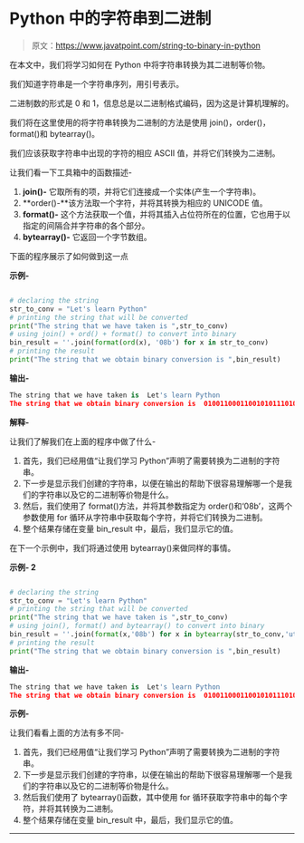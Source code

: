 # Python 中的字符串到二进制

> 原文：<https://www.javatpoint.com/string-to-binary-in-python>

在本文中，我们将学习如何在 Python 中将字符串转换为其二进制等价物。

我们知道字符串是一个字符串序列，用引号表示。

二进制数的形式是 0 和 1，信息总是以二进制格式编码，因为这是计算机理解的。

我们将在这里使用的将字符串转换为二进制的方法是使用 join()，order()，format()和 bytearray()。

我们应该获取字符串中出现的字符的相应 ASCII 值，并将它们转换为二进制。

让我们看一下工具箱中的函数描述-

1.  **join()-** 它取所有的项，并将它们连接成一个实体(产生一个字符串)。
2.  **order()-**该方法取一个字符，并将其转换为相应的 UNICODE 值。
3.  **format()-** 这个方法获取一个值，并将其插入占位符所在的位置，它也用于以指定的间隔合并字符串的各个部分。
4.  **bytearray()-** 它返回一个字节数组。

下面的程序展示了如何做到这一点

**示例-**

```py

# declaring the string
str_to_conv = "Let's learn Python"
# printing the string that will be converted
print("The string that we have taken is ",str_to_conv)
# using join() + ord() + format() to convert into binary
bin_result = ''.join(format(ord(x), '08b') for x in str_to_conv)
# printing the result
print("The string that we obtain binary conversion is ",bin_result)

```

**输出-**

```py
The string that we have taken is  Let's learn Python
The string that we obtain binary conversion is  010011000110010101110100001001110111001100100000011011000110010101100001011100100110111000100000010100000111100101110100011010000110111101101110

```

**解释-**

让我们了解我们在上面的程序中做了什么-

1.  首先，我们已经用值“让我们学习 Python”声明了需要转换为二进制的字符串。
2.  下一步是显示我们创建的字符串，以便在输出的帮助下很容易理解哪一个是我们的字符串以及它的二进制等价物是什么。
3.  然后，我们使用了 format()方法，并将其参数指定为 order()和‘08b’，这两个参数使用 for 循环从字符串中获取每个字符，并将它们转换为二进制。
4.  整个结果存储在变量 bin_result 中，最后，我们显示它的值。

在下一个示例中，我们将通过使用 bytearray()来做同样的事情。

**示例- 2**

```py

# declaring the string
str_to_conv = "Let's learn Python"
# printing the string that will be converted
print("The string that we have taken is ",str_to_conv)
# using join(), format() and bytearray() to convert into binary
bin_result = ''.join(format(x,'08b') for x in bytearray(str_to_conv,'utf-8'))
# printing the result
print("The string that we obtain binary conversion is ",bin_result)

```

**输出-**

```py
The string that we have taken is  Let's learn Python
The string that we obtain binary conversion is  010011000110010101110100001001110111001100100000011011000110010101100001011100100110111000100000010100000111100101110100011010000110111101101110  

```

**示例-**

让我们看看上面的方法有多不同-

1.  首先，我们已经用值“让我们学习 Python”声明了需要转换为二进制的字符串。
2.  下一步是显示我们创建的字符串，以便在输出的帮助下很容易理解哪一个是我们的字符串以及它的二进制等价物是什么。
3.  然后我们使用了 bytearray()函数，其中使用 for 循环获取字符串中的每个字符，并将其转换为二进制。
4.  整个结果存储在变量 bin_result 中，最后，我们显示它的值。

* * *